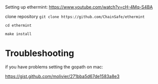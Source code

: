 Setting up ethermint:
https://www.youtube.com/watch?v=cH-4Mq-S4BA

clone repository
`git clone https://github.com/ChainSafe/ethermint`

`cd ethermint`

`make install`


# Troubleshooting
if you have problems setting the gopath on mac:

https://gist.github.com/molivier/271bba5d67de1583a8e3
